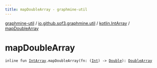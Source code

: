 ```yaml
---
title: mapDoubleArray - graphmine-util
---
```


[graphmine-util](../../index.html) / [io.github.sof3.graphmine.util](../index.html) / [kotlin.IntArray](index.html) / [mapDoubleArray](./map-double-array.html)

# mapDoubleArray

`inline fun `[`IntArray`](https://kotlinlang.org/api/latest/jvm/stdlib/kotlin/-int-array/index.html)`.mapDoubleArray(fn: (`[`Int`](https://kotlinlang.org/api/latest/jvm/stdlib/kotlin/-int/index.html)`) -> `[`Double`](https://kotlinlang.org/api/latest/jvm/stdlib/kotlin/-double/index.html)`): `[`DoubleArray`](https://kotlinlang.org/api/latest/jvm/stdlib/kotlin/-double-array/index.html)